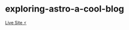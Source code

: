 # exploring-astro-a-cool-blog

[Live Site ⚡️](https://exploring-astro-blog.netlify.app/posts/post-1/)
